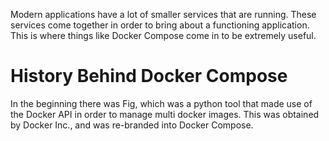 Modern applications have a lot of smaller services that are running. These services come together in order to bring about a functioning application. This is where things like Docker Compose come in to be extremely useful.
# History Behind Docker Compose
In the beginning there was Fig, which was a python tool that made use of the Docker API in order to manage multi docker images. This was obtained by Docker Inc., and was re-branded into Docker Compose.
